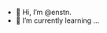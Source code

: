 - 👋 Hi, I’m @enstn.
- 🌱 I’m currently learning ...

<!---
enstn/enstn is a ✨ special ✨ repository because its `README.md` (this file) appears on your GitHub profile.
You can click the Preview link to take a look at your changes.
--->
